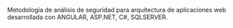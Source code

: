 Metodología de análisis de seguridad para arquitectura de aplicaciones web desarrollada con ANGULAR, ASP.NET, C#, SQLSERVER.
